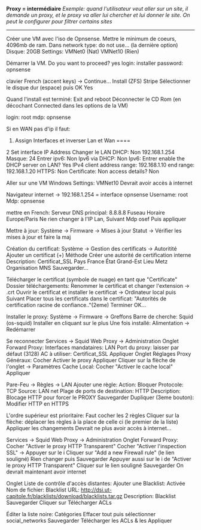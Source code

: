 **Proxy = intermédiaire**
*Exemple: quand l'utilisateur veut aller sur un site, il demande un proxy, et le proxy va aller lui chercher et lui donner le site.*
*On peut le configurer pour filtrer certains sites*

---------------------

Créer une VM avec l'iso de Opnsense. Mettre le minimum de coeurs, 4096mb de ram.
Dans network type: do not use... (la dernière option)
Disque: 20GB
Settings: 
VMNet0 (Nat)
VMNet10 (Rien)

Démarrer la VM.
Do you want to proceed? yes
login: installer
password: opnsense

clavier French (accent keys) -> Continue...
Install (ZFS)
Stripe
Sélectionner le disque dur (espace) puis OK
Yes

Quand l'install est terminé:
Exit and reboot
Déconnecter le CD Rom (en décochant Connected dans les options de la VM)

login: root
mdp: opnsense

Si en WAN pas d'ip il faut:
1) Assign Interfaces
et inverser Lan et Wan
====

2 Set interface IP Address
Changer le LAN
DHCP: Non
192.168.1.254
Masque: 24
Entrer
ipv6: Non
Ipv6 via DHCP: Non
Ipv6: Entrer
enable the DHCP server on LAN? Yes
IPv4 client address range: 192.168.1.10
end range: 192.168.1.20
HTTPS: Non
Certificate: Non
access details? Non

Aller sur une VM Windows
Settings: VMNet10
Devrait avoir accès à internet

Navigateur internet -> 192.168.1.254 = interface opnsense
Username: root
Mdp: opnsense

mettre en French:
Serveur DNS principal: 8.8.8.8
Fuseau Horaire Europe/Paris
Ne rien changer à l'IP Lan, Suivant
Mdp osef
Puis appliquer

Mettre à jour:
Système -> Firmware -> Mises à jour
Statut -> Vérifier les mises à jour et faire la maj

Création du certificat:
Système -> Gestion des certificats -> Autoritité
Ajouter un certificat (+)
Méthode Créer une autorité de certification interne
Description: Certificat_SSL
Pays France
État Grand-Est
Lieu Metz
Organisation MNS
Sauvegarder...

Télécharger le certificat (symbole de nuage) en tant que "Certificate"
Dossier téléchargements: Renommer le certificat et changer l'extension -> .crt
Ouvrir le certificat et installer le certificat -> Ordinateur local puis Suivant
Placer tous les certificats dans le certificat: "Autorités de certification racine de confiance.."(2eme)
Terminer OK...

Installer le proxy:
Système -> Firmware -> Greffons
Barre de cherche: Squid (os-squid)
Installer en cliquant sur le plus
Une fois installé:
Alimentation -> Redémarrer

Se reconnecter
Services -> Squid Web Proxy -> Administration
Onglet Forward Proxy:
	Interfaces mandataires: LAN
	Port du proxy: laisser par défaut (3128)
	AC à utiliser: Certificat_SSL
	Appliquer
Onglet Réglages Proxy Généraux:
	Cocher Activer le proxy
	Appliquer
Cliquer sur la flèche de l'onglet -> Paramètres Cache Local:
	Cocher "Activer le cache local"
	Appliquer

Pare-Feu -> Règles -> LAN
Ajouter une règle:
	Action: Bloquer
	Protocole: TCP
	Source: LAN net
	Plage de ports de destination: HTTP
	Description: Blocage HTTP pour forcer le PROXY
	Sauvegarder
Dupliquer (3eme bouton):
	Modifier HTTP en HTTPS

L'ordre supérieur est prioritaire:
Faut cocher les 2 règles
Cliquer sur la flèche: déplacer les règles à la place de celle ci (le premier de la liste)
Appliquer les changements
Devrait ne plus avoir accès à internet...


Services -> Squid Web Proxy -> Administration
Onglet Forward Proxy:
	Cocher "Activer le proxy HTTP Transparent"
	Cocher "Activer l'inspection SSL" -> Appuyer sur le i
	Cliquer sur "Add a new Firewall rule" (le lien souligné)
	Rien changer puis Sauvegarder
Appuyer aussi sur le i de "Activer le proxy HTTP Transparent"
	Cliquer sur le lien souligné
	Sauvegarder
On devrait maintenant avoir internet

Onglet Liste de contrôle d'accès distantes:
Ajouter une Blacklist:
	Activée
	Nom de fichier: Blacklist
	URL: http://dsi.ut-capitole.fr/blacklists/download/blacklists.tar.gz
	Description: Blacklist
	Sauvegarder
Cliquer sur Télécharger ACLs

Éditer la liste noire:
Catégories Effacer tout puis sélectionner social_networks
Sauvegarder
Télécharger les ACLs & les Appliquer